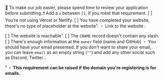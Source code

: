 👋 To make our job easier, please spend time to review your application before submitting.
❗ Add a `x` between `[]`, if you meet that requirement.
[ ] You're not using Vercel or Netlify.
[ ] You have completed your website, there's no type of placeholder at the website¹.
  ・ Link to the website :
  
[ ] The website is reachable¹.
[ ] The `CNAME` record doesn't contain any slash.
[ ] There's enough information at the `owner` field (name and GitHub)
  ・ You should have your email presented.
     If you don't want to share your email, you can leave `email` as an empty string (`""`) and add any other social such as Discord, Twitter...

**¹ ・ This requirement can be raised if the domain you're registering is for emails.**
